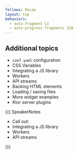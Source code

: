 ```yaml
---
follows: Recap
layout: top
behaviors:
  - auto-fragment LI
  - auto-progress-fragments 150
---
```


## Additional topics

* `conf.yaml` configuration
* CSS Variables
* Integrating a JS library
* Workers
* API streams
* Backing HTML elements
* Loading / saving files
* More widget examples
* Ktor server plugins

{{{ SpeakerNotes

* Call out:
* Integrating a JS library
* Workers 
* API streams

}}}
